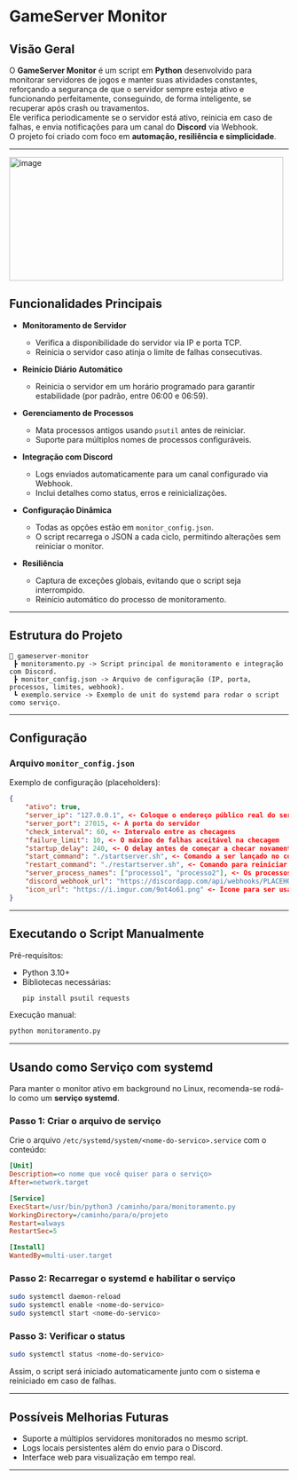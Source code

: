 # GameServer Monitor

## Visão Geral
O **GameServer Monitor** é um script em **Python** desenvolvido para monitorar servidores de jogos e manter suas atividades constantes, reforçando a segurança de que o servidor sempre esteja ativo e funcionando perfeitamente, conseguindo, de forma inteligente, se recuperar após crash ou travamentos.  
Ele verifica periodicamente se o servidor está ativo, reinicia em caso de falhas, e envia notificações para um canal do **Discord** via Webhook.  
O projeto foi criado com foco em **automação, resiliência e simplicidade**.

---

<img width="494" height="223" alt="image" src="https://github.com/user-attachments/assets/5e17b387-ceb5-470c-911c-7d90965507c9" />

## Funcionalidades Principais
- **Monitoramento de Servidor**
  - Verifica a disponibilidade do servidor via IP e porta TCP.
  - Reinicia o servidor caso atinja o limite de falhas consecutivas.

- **Reinício Diário Automático**
  - Reinicia o servidor em um horário programado para garantir estabilidade (por padrão, entre 06:00 e 06:59).

- **Gerenciamento de Processos**
  - Mata processos antigos usando `psutil` antes de reiniciar.
  - Suporte para múltiplos nomes de processos configuráveis.

- **Integração com Discord**
  - Logs enviados automaticamente para um canal configurado via Webhook.
  - Inclui detalhes como status, erros e reinicializações.

- **Configuração Dinâmica**
  - Todas as opções estão em `monitor_config.json`.
  - O script recarrega o JSON a cada ciclo, permitindo alterações sem reiniciar o monitor.

- **Resiliência**
  - Captura de exceções globais, evitando que o script seja interrompido.
  - Reinício automático do processo de monitoramento.

---

## Estrutura do Projeto

```
📂 gameserver-monitor
 ┣ monitoramento.py -> Script principal de monitoramento e integração com Discord.
 ┣ monitor_config.json -> Arquivo de configuração (IP, porta, processos, limites, webhook).
 ┗ exemplo.service -> Exemplo de unit do systemd para rodar o script como serviço.
```

---

## Configuração

### Arquivo `monitor_config.json`
Exemplo de configuração (placeholders):
```json
{
    "ativo": true,
    "server_ip": "127.0.0.1", <- Coloque o endereço público real do servidor
    "server_port": 27015, <- A porta do servidor
    "check_interval": 60, <- Intervalo entre as checagens 
    "failure_limit": 10, <- O máximo de falhas aceitável na checagem
    "startup_delay": 240, <- O delay antes de começar a checar novamente após inicialização ou reinicialização
    "start_command": "./startserver.sh", <- Comando a ser lançado no console para INICIAR o servidor
    "restart_command": "./restartserver.sh", <- Comando para reiniciar
    "server_process_names": ["processo1", "processo2"], <- Os processos do servidor (para serem mortos em caso de travamento)
    "discord_webhook_url": "https://discordapp.com/api/webhooks/PLACEHOLDER/PLACEHOLDER", <- o webhook do Discord para o envio dos logs
    "icon_url": "https://i.imgur.com/9ot4o61.png" <- Ícone para ser usado no webhook
}
```


---

## Executando o Script Manualmente
Pré-requisitos:
- Python 3.10+
- Bibliotecas necessárias:
  ```bash
  pip install psutil requests
  ```

Execução manual:
```bash
python monitoramento.py
```

---

## Usando como Serviço com systemd
Para manter o monitor ativo em background no Linux, recomenda-se rodá-lo como um **serviço systemd**.

### Passo 1: Criar o arquivo de serviço
Crie o arquivo `/etc/systemd/system/<nome-do-servico>.service` com o conteúdo:

```ini
[Unit]
Description=<o nome que você quiser para o serviço>
After=network.target

[Service]
ExecStart=/usr/bin/python3 /caminho/para/monitoramento.py
WorkingDirectory=/caminho/para/o/projeto
Restart=always
RestartSec=5

[Install]
WantedBy=multi-user.target
```

### Passo 2: Recarregar o systemd e habilitar o serviço
```bash
sudo systemctl daemon-reload
sudo systemctl enable <nome-do-servico>
sudo systemctl start <nome-do-servico>
```

### Passo 3: Verificar o status
```bash
sudo systemctl status <nome-do-servico>
```

Assim, o script será iniciado automaticamente junto com o sistema e reiniciado em caso de falhas.

---

## Possíveis Melhorias Futuras
- Suporte a múltiplos servidores monitorados no mesmo script.
- Logs locais persistentes além do envio para o Discord.
- Interface web para visualização em tempo real.

---

